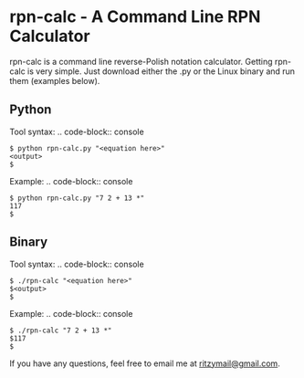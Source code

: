 rpn-calc - A Command Line RPN Calculator
========================================

rpn-calc is a command line reverse-Polish notation calculator. Getting 
rpn-calc is very simple. Just download either the .py or the Linux 
binary and run them (examples below).

Python
------
Tool syntax:
.. code-block:: console

    $ python rpn-calc.py "<equation here>"
    <output>
    $
Example:
.. code-block:: console

    $ python rpn-calc.py "7 2 + 13 *"
    117
    $


Binary
------

Tool syntax:
.. code-block:: console

    $ ./rpn-calc "<equation here>"
    $<output>
    $
Example:
.. code-block:: console

    $ ./rpn-calc "7 2 + 13 *"
    $117
    $


If you have any questions, feel free to email me at ritzymail@gmail.com.
